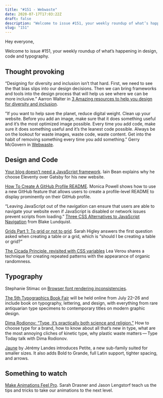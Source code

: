 ```yaml
---
title: "#151 - Webwaste"
date: 2020-07-17T17:03:22Z
draft: false
description: "Welcome to issue #151, your weekly roundup of what’s happening in design, code and typography."
slug: "151"
---
```


Hey everyone,

Welcome to issue #151, your weekly roundup of what’s happening in design, code and typography.

## Thought provoking

“Designing for diversity and inclusion isn’t that hard. First, we need to see the that bias slips into our design decisions. Then we can bring frameworks and tools into the design process that will help us see where we can be more inclusive.” Aarron Walter in [3 Amazing resources to help you design for diversity and inclusion](https://www.aarronwalter.com/blog/3-amazing-resources-to-help-you-design-for-diversity-and-inclusion).

”If you want to help save the planet, reduce digital weight. Clean up your website. Before you add an image, make sure that it does something useful and it’s the most optimized image possible. Every time you add code, make sure it does something useful and it’s the leanest code possible. Always be on the lookout for waste images, waste code, waste content. Get into the habit of removing something every time you add something.” Gerry McGovern in [Webwaste](https://alistapart.com/article/webwaste/).

## Design and Code

[Your blog doesn’t need a JavaScript framework](https://iainbean.com/posts/2020/your-blog-doesnt-need-a-javascript-framework/). Iain Bean explains why he choose Eleventy over Gatsby for his new website.

[How To Create A GitHub Profile README](https://dev.to/m0nica/how-to-create-a-github-profile-readme-1paj). Monica Powell shows how to use a new GitHub feature that allows users to create a profile-level README to display prominently on their GitHub profile.

“Leaving JavaScript out of the navigation can ensure that users are able to navigate your website even if JavaScript is disabled or network issues prevent scripts from loading.” [Three CSS Alternatives to JavaScript Navigation](https://css-tricks.com/three-css-alternatives-to-javascript-navigation/) from Blake Lundquist.

[Grids Part 1: To grid or not to grid](https://sarahmhigley.com/writing/grids-part1/). Sarah Higley answers the first question asked when creating a table or a grid, which is “should I be creating a table or grid?”

[The Cicada Principle, revisited with CSS variables](https://lea.verou.me/2020/07/the-cicada-principle-revisited-with-css-variables/) Lea Verou shares a technique for creating repeated patterns with the appearance of organic randomness.

## Typography

Stephanie Stimac on [Browser font rendering inconsistencies](https://blog.stephaniestimac.com/posts/2020/06/browser-fonts/).

[The 5th Typographics Book Fair](https://2020.typographics.com/book_fair/) will be held online from July 22–26 and include book on typography, lettering, and design, with everything from rare antiquarian type specimens to contemporary titles on modern graphic design.

[Dima Rodionov: “Type, it’s practically both science and religion.”](https://type.today/en/journal/rodionov) How to choose type for a brand, how to know about all that’s new in type, what are the most annoying cliches of kinetic type, why plastic waste matters — Type Today talk with Dima Rodionov.

[Jaune](https://www.futurefonts.xyz/studiotriple/jaune-grande) by Jérémy Landes introduces Petite, a new sub-family suited for smaller sizes. It also adds Bold to Grande, full Latin support, tighter spacing, and arrows.

## Something to watch

[Make Animations Feel Pro](https://www.youtube.com/watch?v=7JqdX6klSZs&t=0s). Sarah Drasner and Jason Lengstorf teach us the tips and tricks to take our animations to the next level.
